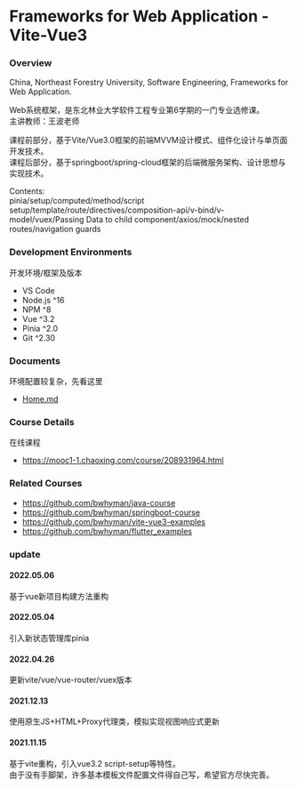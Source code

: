 # Frameworks for Web Application - Vite-Vue3

### Overview

China, Northeast Forestry University, Software Engineering, Frameworks for Web Application.

Web系统框架，是东北林业大学软件工程专业第6学期的一门专业选修课。  
主讲教师：王波老师

课程前部分，基于Vite/Vue3.0框架的前端MVVM设计模式、组件化设计与单页面开发技术。  
课程后部分，基于springboot/spring-cloud框架的后端微服务架构、设计思想与实现技术。  

Contents:  
pinia/setup/computed/method/script setup/template/route/directives/composition-api/v-bind/v-model/vuex/Passing Data to child component/axios/mock/nested routes/navigation guards

### Development Environments

开发环境/框架及版本

- VS Code
- Node.js ^16
- NPM ^8
- Vue ^3.2
- Pinia ^2.0
- Git ^2.30

### Documents
环境配置较复杂，先看这里

 - [Home.md](Home.md)

### Course Details

在线课程

- https://mooc1-1.chaoxing.com/course/208931964.html

### Related Courses  

- https://github.com/bwhyman/java-course
- https://github.com/bwhyman/springboot-course
- https://github.com/bwhyman/vite-vue3-examples
- https://github.com/bwhyman/flutter_examples

### update 
#### 2022.05.06
基于vue新项目构建方法重构

#### 2022.05.04
引入新状态管理库pinia

#### 2022.04.26
更新vite/vue/vue-router/vuex版本

#### 2021.12.13
使用原生JS+HTML+Proxy代理类，模拟实现视图响应式更新  

#### 2021.11.15
基于vite重构，引入vue3.2 script-setup等特性。  
由于没有手脚架，许多基本模板文件配置文件得自己写，希望官方尽快完善。